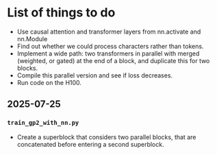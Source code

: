 # List of things to do
- Use causal attention and transformer layers from nn.activate and nn.Module
- Find out whether we could process characters rather than tokens. 
- Implement a wide path: two transformers in parallel with merged (weighted, 
  or gated) at the end of a block, and duplicate this for two blocks. 
- Compile this parallel version and see if loss decreases. 
- Run code on the H100. 

## 2025-07-25
### `train_gp2_with_nn.py`
- Create a superblock that considers two parallel blocks, that are 
  concatenated before entering a second superblock. 

